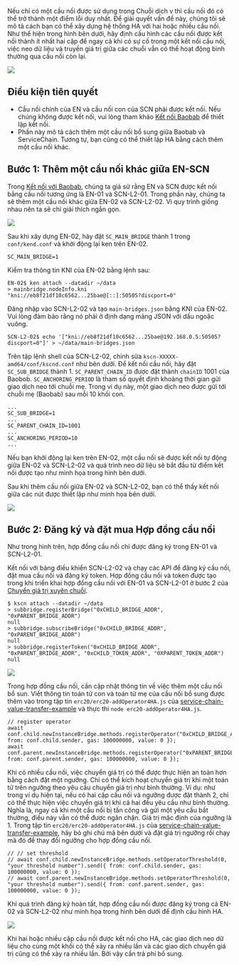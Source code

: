 Nếu chỉ có một cầu nối được sử dụng trong Chuỗi dịch v thì cầu nối đó có thể trở thành một điểm lỗi duy nhất. Để giải quyết vấn đề này, chúng tôi sẽ mô tả cách bạn có thể xây dựng hệ thống HA với hai hoặc nhiều cầu nối. Như thể hiện trong hình bên dưới, hãy định cấu hình các cầu nối được kết nối thành ít nhất hai cặp để ngay cả khi có sự cố trong một kết nối cầu nối, việc neo dữ liệu và truyền giá trị giữa các chuỗi vẫn có thể hoạt động bình thường qua cầu nối còn lại.

![](../images/sc-ha-arch.png)


## Điều kiện tiên quyết <a id="prerequisites"></a>
 - Cầu nối chính của EN và cầu nối con của SCN phải được kết nối. Nếu chúng không được kết nối, vui lòng tham khảo [Kết nối Baobab](en-scn-connection.md) để thiết lập kết nối.
 - Phần này mô tả cách thêm một cầu nối bổ sung giữa Baobab và ServiceChain. Tương tự, bạn cũng có thể thiết lập HA bằng cách thêm một cầu nối khác.

## Bước 1: Thêm một cầu nối khác giữa EN-SCN <a id="step-1-adding-another-bridge-between-en-scn"></a>

Trong [Kết nối với Baobab](en-scn-connection.md), chúng ta giả sử rằng EN và SCN được kết nối bằng cầu nối tương ứng là EN-01 và SCN-L2-01. Trong phần này, chúng ta sẽ thêm một cầu nối khác giữa EN-02 và SCN-L2-02. Vì quy trình giống nhau nên ta sẽ chỉ giải thích ngắn gọn.


![](../images/sc-ha-add-bridge.png)

Sau khi xây dựng EN-02, hãy đặt `SC_MAIN_BRIDGE` thành 1 trong `conf/kend.conf` và khởi động lại ken trên EN-02.

```console
SC_MAIN_BRIDGE=1
```

Kiểm tra thông tin KNI của EN-02 bằng lệnh sau:


```console
EN-02$ ken attach --datadir ~/data
> mainbridge.nodeInfo.kni
"kni://eb8f21df10c6562...25bae@[::]:50505?discport=0"
```

Đăng nhập vào SCN-L2-02 và tạo `main-bridges.json` bằng KNI của EN-02. Vui lòng đảm bảo rằng nó phải ở định dạng mảng JSON với dấu ngoặc vuông.


```console
SCN-L2-02$ echo '["kni://eb8f21df10c6562...25bae@192.168.0.5:50505?discport=0"]' > ~/data/main-bridges.json
```

Trên tập lệnh shell của SCN-L2-02, chỉnh sửa `kscn-XXXXX-amd64/conf/kscnd.conf` như bên dưới. Để kết nối cầu nối, hãy đặt `SC_SUB_BRIDGE` thành 1. `SC_PARENT_CHAIN_ID` được đặt thành `chainID` 1001 của Baobob. `SC_ANCHORING_PERIOD` là tham số quyết định khoảng thời gian gửi giao dịch neo tới chuỗi mẹ. Trong ví dụ này, một giao dịch neo được gửi tới chuỗi mẹ (Baobab) sau mỗi 10 khối con.
```
...
SC_SUB_BRIDGE=1
...
SC_PARENT_CHAIN_ID=1001
...
SC_ANCHORING_PERIOD=10
...
```


Nếu bạn khởi động lại ken trên EN-02, một cầu nối sẽ được kết nối tự động giữa EN-02 và SCN-L2-02 và quá trình neo dữ liệu sẽ bắt đầu từ điểm kết nối được tạo như minh họa trong hình bên dưới.

Sau khi thêm cầu nối giữa EN-02 và SCN-L2-02, bạn có thể thấy kết nối giữa các nút được thiết lập như minh họa bên dưới.

![](../images/sc-ha-before-register.png)

## Bước 2: Đăng ký và đặt mua Hợp đồng cầu nối <a id="step-2-registering-and-subscribing-the-bridge-contract"></a>

Như trong hình trên, hợp đồng cầu nối chỉ được đăng ký trong EN-01 và SCN-L2-01.

Kết nối với bảng điều khiển SCN-L2-02 và chạy các API để đăng ký cầu nối, đặt mua cầu nối và đăng ký token. Hợp đồng cầu nối và token được tạo trong khi triển khai hợp đồng cầu nối với EN-01 và SCN-L2-01 ở bước 2 của [Chuyển giá trị xuyên chuỗi](value-transfer.md).

```
$ kscn attach --datadir ~/data
> subbridge.registerBridge("0xCHILD_BRIDGE_ADDR", "0xPARENT_BRIDGE_ADDR")
null
> subbridge.subscribeBridge("0xCHILD_BRIDGE_ADDR", "0xPARENT_BRIDGE_ADDR")
null
> subbridge.registerToken("0xCHILD_BRIDGE_ADDR", "0xPARENT_BRIDGE_ADDR", "0xCHILD_TOKEN_ADDR", "0XPARENT_TOKEN_ADDR")
null
```

![](../images/sc-ha-before-register2.png)

Trong hợp đồng cầu nối, cần cập nhật thông tin về việc thêm một cầu nối bổ sun. Viết thông tin toán tử con và toán tử mẹ của cầu nối bổ sung được thêm vào trong tập tin `erc20/erc20-addOperator4HA.js` của [service-chain-value-transfer-example](https://github.com/klaytn/servicechain-value-transfer-examples) và thực thi `node erc20-addOperator4HA.js`.

```
// register operator
await conf.child.newInstanceBridge.methods.registerOperator("0xCHILD_BRIDGE_ADDR").send({ from: conf.child.sender, gas: 100000000, value: 0 });
await conf.parent.newInstanceBridge.methods.registerOperator("0xPARENT_BRIDGE_ADDR").send({ from: conf.parent.sender, gas: 100000000, value: 0 });
```

Khi có nhiều cầu nối, việc chuyển giá trị có thể được thực hiện an toàn hơn bằng cách đặt một ngưỡng. Chỉ có thể kích hoạt chuyển giá trị khi một toán tử trên ngưỡng theo yêu cầu chuyển giá trị như bình thường. Ví dụ: như trong ví dụ hiện tại, nếu có hai cặp cầu nối và ngưỡng được đặt thành 2, chỉ có thể thực hiện việc chuyển giá trị khi cả hai đều yêu cầu như bình thường. Nghĩa là, ngay cả khi một cầu nối bị tấn công và gửi một yêu cầu bất thường, điều này vẫn có thể được ngăn chặn. Giá trị mặc định của ngưỡng là 1. Trong tập tin `erc20/erc20-addOperator4HA.js` của [service-chain-value-transfer-example](https://github.com/klaytn/servicechain-value-transfer-examples), hãy bỏ ghi chú mã bên dưới và đặt giá trị ngưỡng rồi chạy mã đó để thay đổi ngưỡng cho hợp đồng cầu nối.

```
// // set threshold
// await conf.child.newInstanceBridge.methods.setOperatorThreshold(0, "your threshold number").send({ from: conf.child.sender, gas: 100000000, value: 0 });
// await conf.parent.newInstanceBridge.methods.setOperatorThreshold(0, "your threshold number").send({ from: conf.parent.sender, gas: 100000000, value: 0 });
```


Khi quá trình đăng ký hoàn tất, hợp đồng cầu nối được đăng ký trong cả EN-02 và SCN-L2-02 như minh họa trong hình bên dưới để định cấu hình HA.

![](../images/sc-ha-after-register.png)


Khi hai hoặc nhiều cặp cầu nối được kết nối cho HA, các giao dịch neo dữ liệu cho cùng một khối có thể xảy ra nhiều lần và các giao dịch chuyển giá trị cũng có thể xảy ra nhiều lần. Bởi vậy cần trả phí bổ sung.